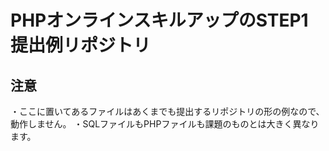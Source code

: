 # PHPオンラインスキルアップのSTEP1提出例リポジトリ

## 注意
・ここに置いてあるファイルはあくまでも提出するリポジトリの形の例なので、動作しません。
・SQLファイルもPHPファイルも課題のものとは大きく異なります。
